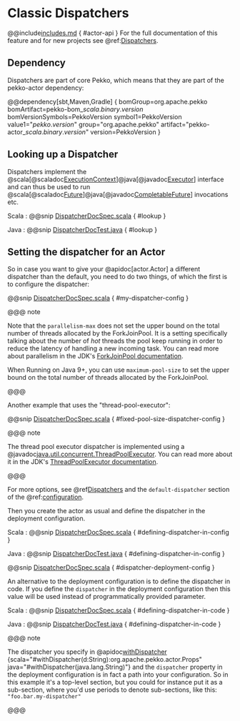 # Classic Dispatchers

@@include[includes.md](includes.md) { #actor-api }
For the full documentation of this feature and for new projects see @ref:[Dispatchers](typed/dispatchers.md).

## Dependency

Dispatchers are part of core Pekko, which means that they are part of the pekko-actor dependency:

@@dependency[sbt,Maven,Gradle] {
  bomGroup=org.apache.pekko bomArtifact=pekko-bom_$scala.binary.version$ bomVersionSymbols=PekkoVersion
  symbol1=PekkoVersion
  value1="$pekko.version$"
  group="org.apache.pekko"
  artifact="pekko-actor_$scala.binary.version$"
  version=PekkoVersion
}

<a id="dispatcher-lookup"></a>
## Looking up a Dispatcher

Dispatchers implement the @scala[@scaladoc[ExecutionContext](scala.concurrent.ExecutionContext)]@java[@javadoc[Executor](java.util.concurrent.Executor)] interface and can thus be used to run @scala[@scaladoc[Future](scala.concurrent.Future)]@java[@javadoc[CompletableFuture](java.util.concurrent.CompletableFuture)] invocations etc.

Scala
:  @@snip [DispatcherDocSpec.scala](/docs/src/test/scala/docs/dispatcher/DispatcherDocSpec.scala) { #lookup }

Java
:  @@snip [DispatcherDocTest.java](/docs/src/test/java/jdocs/dispatcher/DispatcherDocTest.java) { #lookup }

## Setting the dispatcher for an Actor

So in case you want to give your @apidoc[actor.Actor] a different dispatcher than the default, you need to do two things, of which the first
is to configure the dispatcher:

<!--same config text for Scala & Java-->
@@snip [DispatcherDocSpec.scala](/docs/src/test/scala/docs/dispatcher/DispatcherDocSpec.scala) { #my-dispatcher-config }

@@@ note

Note that the `parallelism-max` does not set the upper bound on the total number of threads
allocated by the ForkJoinPool. It is a setting specifically talking about the number of *hot*
threads the pool keep running in order to reduce the latency of handling a new incoming task.
You can read more about parallelism in the JDK's [ForkJoinPool documentation](https://docs.oracle.com/javase/8/docs/api/java/util/concurrent/ForkJoinPool.html).

When Running on Java 9+, you can use `maximum-pool-size` to set the upper bound on the total number of threads allocated by the ForkJoinPool.

@@@

Another example that uses the "thread-pool-executor":

<!--same config text for Scala & Java-->
@@snip [DispatcherDocSpec.scala](/docs/src/test/scala/docs/dispatcher/DispatcherDocSpec.scala) { #fixed-pool-size-dispatcher-config }

@@@ note

The thread pool executor dispatcher is implemented using a @javadoc[java.util.concurrent.ThreadPoolExecutor](java.util.concurrent.ThreadPoolExecutor).
You can read more about it in the JDK's [ThreadPoolExecutor documentation](https://docs.oracle.com/javase/8/docs/api/java/util/concurrent/ThreadPoolExecutor.html).

@@@

For more options, see @ref[Dispatchers](typed/dispatchers.md) and the `default-dispatcher` section of the @ref:[configuration](general/configuration.md).

Then you create the actor as usual and define the dispatcher in the deployment configuration.

Scala
:  @@snip [DispatcherDocSpec.scala](/docs/src/test/scala/docs/dispatcher/DispatcherDocSpec.scala) { #defining-dispatcher-in-config }

Java
:  @@snip [DispatcherDocTest.java](/docs/src/test/java/jdocs/dispatcher/DispatcherDocTest.java) { #defining-dispatcher-in-config }

<!--same config text for Scala & Java-->
@@snip [DispatcherDocSpec.scala](/docs/src/test/scala/docs/dispatcher/DispatcherDocSpec.scala) { #dispatcher-deployment-config } 

An alternative to the deployment configuration is to define the dispatcher in code.
If you define the `dispatcher` in the deployment configuration then this value will be used instead
of programmatically provided parameter.

Scala
:  @@snip [DispatcherDocSpec.scala](/docs/src/test/scala/docs/dispatcher/DispatcherDocSpec.scala) { #defining-dispatcher-in-code }

Java
:  @@snip [DispatcherDocTest.java](/docs/src/test/java/jdocs/dispatcher/DispatcherDocTest.java) { #defining-dispatcher-in-code }

@@@ note

The dispatcher you specify in @apidoc[withDispatcher](actor.Props) {scala="#withDispatcher(d:String):org.apache.pekko.actor.Props" java="#withDispatcher(java.lang.String)"} and the `dispatcher` property in the deployment
configuration is in fact a path into your configuration.
So in this example it's a top-level section, but you could for instance put it as a sub-section,
where you'd use periods to denote sub-sections, like this: `"foo.bar.my-dispatcher"`

@@@

